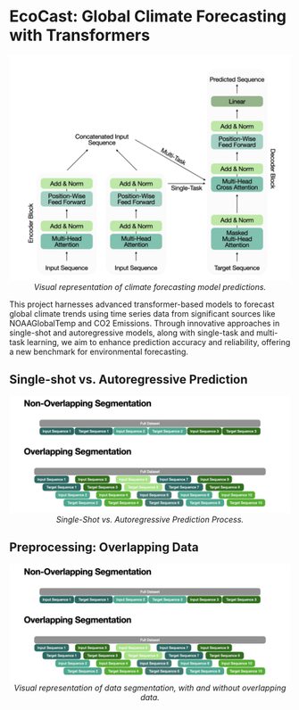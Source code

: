 # EcoCast: Global Climate Forecasting with Transformers

<p align="center">
  <img src="/Diagrams/architecture.jpeg" alt="Climate Forecasting Visualization">
  <br>
  <em>Visual representation of climate forecasting model predictions.</em>
</p>

This project harnesses advanced transformer-based models to forecast global climate trends using time series data from significant sources like NOAAGlobalTemp and CO2 Emissions. Through innovative approaches in single-shot and autoregressive models, along with single-task and multi-task learning, we aim to enhance prediction accuracy and reliability, offering a new benchmark for environmental forecasting.

## Single-shot vs. Autoregressive Prediction
<p align="center">
  <img src="/Diagrams/segmentation.jpeg" alt="Single-shot vs. Autoregressive Prediction">
  <br>
  <em>Single-Shot vs. Autoregressive Prediction Process.</em>
</p>

## Preprocessing: Overlapping Data
<p align="center">
  <img src="/Diagrams/segmentation.jpeg" alt="Climate Forecasting Visualization">
  <br>
  <em>Visual representation of data segmentation, with and without overlapping data.</em>
</p>
